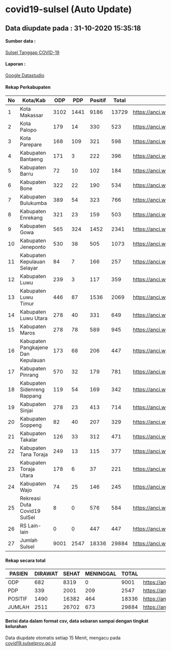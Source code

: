 
# covid19-sulsel (Auto Update)

## Data diupdate pada : 31-10-2020 15:35:18

#### Sumber data :
[Sulsel Tanggap COVID-19](https://covid19.sulselprov.go.id)

#### Laporan :
[Google Datastudio](https://datastudio.google.com/s/jythWGc1j4w)

#### Rekap Perkabupaten 
|No|Kota/Kab|ODP|PDP|Positif|Total|Link|
| --- | --- | --- | --- | --- | --- | --- |
|1|Kota Makassar|3102|1441|9186|13729|https://anci.web.id/cor/kota_makassar|
|2|Kota Palopo|179|14|330|523|https://anci.web.id/cor/kota_palopo|
|3|Kota Parepare|168|109|321|598|https://anci.web.id/cor/kota_parepare|
|4|Kabupaten Bantaeng|171|3|222|396|https://anci.web.id/cor/kabupaten_bantaeng|
|5|Kabupaten Barru|72|10|102|184|https://anci.web.id/cor/kabupaten_barru|
|6|Kabupaten Bone|322|22|190|534|https://anci.web.id/cor/kabupaten_bone|
|7|Kabupaten Bulukumba|389|54|323|766|https://anci.web.id/cor/kabupaten_bulukumba|
|8|Kabupaten Enrekang|321|23|159|503|https://anci.web.id/cor/kabupaten_enrekang|
|9|Kabupaten Gowa|565|324|1452|2341|https://anci.web.id/cor/kabupaten_gowa|
|10|Kabupaten Jeneponto|530|38|505|1073|https://anci.web.id/cor/kabupaten_jeneponto|
|11|Kabupaten Kepulauan Selayar|84|7|166|257|https://anci.web.id/cor/kabupaten_kepulauan_selayar|
|12|Kabupaten Luwu|239|3|117|359|https://anci.web.id/cor/kabupaten_luwu|
|13|Kabupaten Luwu Timur|446|87|1536|2069|https://anci.web.id/cor/kabupaten_luwu_timur|
|14|Kabupaten Luwu Utara|278|40|331|649|https://anci.web.id/cor/kabupaten_luwu_utara|
|15|Kabupaten Maros|278|78|589|945|https://anci.web.id/cor/kabupaten_maros|
|16|Kabupaten Pangkajene Dan Kepulauan|173|68|206|447|https://anci.web.id/cor/kabupaten_pangkajene_dan_kepulauan|
|17|Kabupaten Pinrang|570|32|179|781|https://anci.web.id/cor/kabupaten_pinrang|
|18|Kabupaten Sidenreng Rappang|119|54|169|342|https://anci.web.id/cor/kabupaten_sidenreng_rappang|
|19|Kabupaten Sinjai|278|23|413|714|https://anci.web.id/cor/kabupaten_sinjai|
|20|Kabupaten Soppeng|82|40|207|329|https://anci.web.id/cor/kabupaten_soppeng|
|21|Kabupaten Takalar|126|33|312|471|https://anci.web.id/cor/kabupaten_takalar|
|22|Kabupaten Tana Toraja|249|13|115|377|https://anci.web.id/cor/kabupaten_tana_toraja|
|23|Kabupaten Toraja Utara|178|6|37|221|https://anci.web.id/cor/kabupaten_toraja_utara|
|24|Kabupaten Wajo|74|25|146|245|https://anci.web.id/cor/kabupaten_wajo|
|25|Rekreasi Duta Covid19 SulSel|8|0|576|584|https://anci.web.id/cor/rekreasi_duta_covid19_sulsel|
|26|RS Lain-lain|0|0|447|447|https://anci.web.id/cor/rs_lain-lain|
|27|Jumlah Sulsel|9001|2547|18336|29884|https://anci.web.id/cor/jumlah_sulsel|

#### Rekap secara total

| PASIEN | DIRAWAT | SEHAT | MENINGGAL | TOTAL | LINK |
| ---- | -------- | ---- | ---- |  ---- | ---- |
| ODP | 682 | 8319 | 0 | 9001 | https://anci.web.id/cor/odp_detail.html |
| PDP | 339 | 2001 | 209 | 2547 | https://anci.web.id/cor/pdp_detail.html |
| POSITIF | 1490 | 16382 | 464 | 18336 | https://anci.web.id/cor/positif_detail.html |
| JUMLAH | 2511 | 26702 | 673 | 29884 | https://anci.web.id/cor/jumlah_sulsel/ |

 
#### Berisi data dalam format csv, data sebaran sampai dengan tingkat kelurahan

Data diupdate otomatis setiap 15 Menit, mengacu pada [covid19.sulselprov.go.id](https://covid19.sulselprov.go.id)


